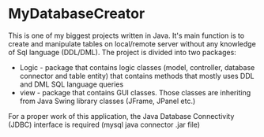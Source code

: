 # MyDatabaseCreator

This is one of my biggest projects written in Java. It's main function is to create and manipulate tables on local/remote server without any knowledge of Sql language (DDL/DML).
The project is divided into two packages:
* Logic - package that contains logic classes (model, controller, database connector and table entity) that contains methods that mostly uses DDL and DML SQL language queries
* view - package that contains GUI classes. Those classes are inheriting from Java Swing library classes (JFrame, JPanel etc.)

For a proper work of this application, the Java Database Connectivity (JDBC) interface is required (mysql java connector .jar file)
